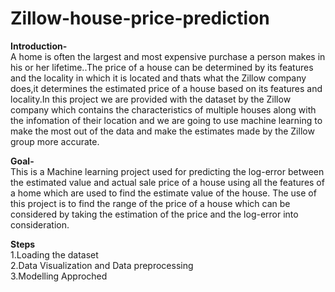 # Zillow-house-price-prediction

**Introduction-**<br>
A home is often the largest and most expensive purchase a person makes in his or her lifetime..The price of a house can be determined by its features and the locality in which it is located and thats what the Zillow company does,it determines the estimated price of a house based on its features and locality.In this project we are provided with the dataset by the Zillow company which contains the characteristics of multiple houses along with the infomation of their location and we are going to use machine learning to make the most out of the data and make the estimates made by the Zillow group more accurate.

**Goal-**<br>
This is a Machine learning project used for predicting the log-error between the estimated value and actual sale price of a house using all the features of a home which are used to find the estimate value of the house. The use of this project is to find the range of the price of a house which can be considered by taking the estimation of the price and the log-error into consideration.

**Steps**<br>
1.Loading the dataset<br>
2.Data Visualization and Data preprocessing<br>
3.Modelling Approched



